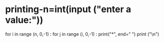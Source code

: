 # printing-n=int(input ("enter a value:")) 
for i in range (n, 0,-1) :
    for j in range (i, 0,-1) :
          print("*", end=" ") 
print ("\n")
